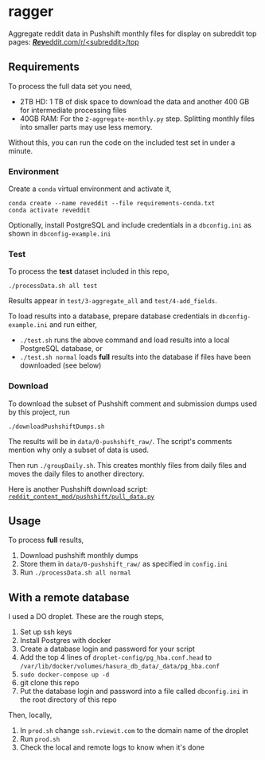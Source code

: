 # ragger
Aggregate reddit data in Pushshift monthly files for display on subreddit top pages: [***Rev***eddit.com/r/\<subreddit\>/top](https://www.reveddit.com/v/?contentType=top)

## Requirements

To process the full data set you need,

* 2TB HD: 1 TB of disk space to download the data and another 400 GB for intermediate processing files
* 40GB RAM: For the `2-aggregate-monthly.py` step. Splitting monthly files into smaller parts may use less memory.

Without this, you can run the code on the included test set in under a minute.

### Environment

Create a `conda` virtual environment and activate it,

```
conda create --name reveddit --file requirements-conda.txt
conda activate reveddit
```

Optionally, install PostgreSQL and include credentials in a `dbconfig.ini` as shown in `dbconfig-example.ini`

### Test

To process the **test** dataset included in this repo,

`./processData.sh all test`

Results appear in `test/3-aggregate_all` and `test/4-add_fields`.

To load results into a database, prepare database credentials in `dbconfig-example.ini` and run either,

* `./test.sh` runs the above command and load results into a local PostgreSQL database, or
* `./test.sh normal` loads **full** results into the database if files have been downloaded (see below)

### Download

To download the subset of Pushshift comment and submission dumps used by this project, run

```
./downloadPushshiftDumps.sh
```

The results will be in `data/0-pushshift_raw/`. The script's comments mention why only a subset of data is used.

Then run `./groupDaily.sh`. This creates monthly files from daily files and moves the daily files to another directory.

Here is another Pushshift download script: [`reddit_content_mod/pushshift/pull_data.py`](https://github.com/guywuolletjr/reddit_content_mod/blob/master/pushshift/pull_data.py)

## Usage

To process **full** results,

1. Download pushshift monthly dumps
1. Store them in `data/0-pushshift_raw/` as specified in `config.ini`
1. Run `./processData.sh all normal`


## With a remote database

I used a DO droplet. These are the rough steps,

1. Set up ssh keys
1. Install Postgres with docker
1. Create a database login and password for your script
1. Add the top 4 lines of `droplet-config/pg_hba.conf.head` to `/var/lib/docker/volumes/hasura_db_data/_data/pg_hba.conf`
1. `sudo docker-compose up -d`
1. git clone this repo
1. Put the database login and password into a file called `dbconfig.ini` in the root directory of this repo

Then, locally,

1. In `prod.sh` change `ssh.rviewit.com` to the domain name of the droplet
1. Run `prod.sh`
1. Check the local and remote logs to know when it's done
